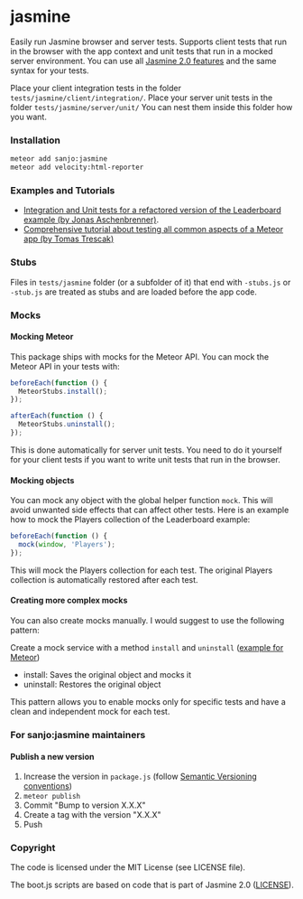 # jasmine

Easily run Jasmine browser and server tests.
Supports client tests that run in the browser with the app context
and unit tests that run in a mocked server environment.
You can use all [Jasmine 2.0 features](http://jasmine.github.io/2.0/introduction.html)
and the same syntax for your tests.

Place your client integration tests in the folder `tests/jasmine/client/integration/`.
Place your server unit tests in the folder `tests/jasmine/server/unit/`
You can nest them inside this folder how you want.

### Installation

```bash
meteor add sanjo:jasmine
meteor add velocity:html-reporter
```

### Examples and Tutorials

* [Integration and Unit tests for a refactored version of the Leaderboard example (by Jonas Aschenbrenner)](https://github.com/meteor-velocity/velocity-example/tree/jasmine-only/tests/jasmine/).
* [Comprehensive tutorial about testing all common aspects of a Meteor app (by Tomas Trescak)](http://doctorllama.wordpress.com/2014/09/22/bullet-proof-internationalised-meteor-applications-with-velocity-unit-testing-integration-testing-and-jasmine/)

### Stubs

Files in `tests/jasmine` folder (or a subfolder of it) that end with `-stubs.js` or `-stub.js` are treated as stubs and are loaded before the app code.

### Mocks

#### Mocking Meteor

This package ships with mocks for the Meteor API. You can mock the Meteor API in your tests with:

```javascript
beforeEach(function () {
  MeteorStubs.install();
});

afterEach(function () {
  MeteorStubs.uninstall();
});
```

This is done automatically for server unit tests.
You need to do it yourself for your client tests if you want to write
unit tests that run in the browser.

#### Mocking objects

You can mock any object with the global helper function `mock`.
This will avoid unwanted side effects that can affect other tests.
Here is an example how to mock the Players collection of the Leaderboard example:

```javascript
beforeEach(function () {
  mock(window, 'Players');
});
```

This will mock the Players collection for each test.
The original Players collection is automatically restored after each test.

#### Creating more complex mocks

You can also create mocks manually. I would suggest to use the following pattern:

Create a mock service with a method `install` and `uninstall` ([example for Meteor](https://github.com/alanning/meteor-stubs/blob/master/index.js))

  * install: Saves the original object and mocks it
  * uninstall: Restores the original object
  
This pattern allows you to enable mocks only for specific tests and have a clean and independent mock for each test.

### For sanjo:jasmine maintainers

#### Publish a new version

1. Increase the version in `package.js` (follow [Semantic Versioning conventions](http://semver.org/))
2. `meteor publish`
3. Commit "Bump to version X.X.X"
4. Create a tag with the version "X.X.X"
5. Push

### Copyright

The code is licensed under the MIT License (see LICENSE file). 

The boot.js scripts are based on code that is part of Jasmine 2.0 ([LICENSE](https://github.com/pivotal/jasmine/blob/v2.0.0/MIT.LICENSE)).
